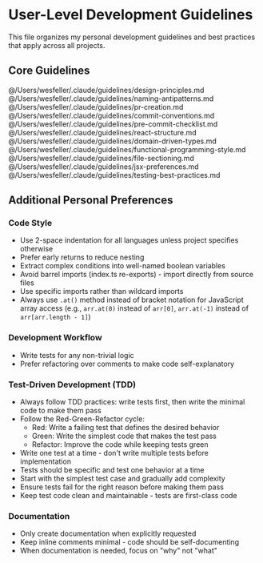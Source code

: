 # User-Level Development Guidelines

This file organizes my personal development guidelines and best practices that apply across all projects.

## Core Guidelines

@/Users/wesfeller/.claude/guidelines/design-principles.md
@/Users/wesfeller/.claude/guidelines/naming-antipatterns.md
@/Users/wesfeller/.claude/guidelines/pr-creation.md
@/Users/wesfeller/.claude/guidelines/commit-conventions.md
@/Users/wesfeller/.claude/guidelines/pre-commit-checklist.md
@/Users/wesfeller/.claude/guidelines/react-structure.md
@/Users/wesfeller/.claude/guidelines/domain-driven-types.md
@/Users/wesfeller/.claude/guidelines/functional-programming-style.md
@/Users/wesfeller/.claude/guidelines/file-sectioning.md
@/Users/wesfeller/.claude/guidelines/jsx-preferences.md
@/Users/wesfeller/.claude/guidelines/testing-best-practices.md

## Additional Personal Preferences

### Code Style

- Use 2-space indentation for all languages unless project specifies otherwise
- Prefer early returns to reduce nesting
- Extract complex conditions into well-named boolean variables
- Avoid barrel imports (index.ts re-exports) - import directly from source files
- Use specific imports rather than wildcard imports
- Always use `.at()` method instead of bracket notation for JavaScript array access (e.g., `arr.at(0)` instead of `arr[0]`, `arr.at(-1)` instead of `arr[arr.length - 1]`)

### Development Workflow

- Write tests for any non-trivial logic
- Prefer refactoring over comments to make code self-explanatory

### Test-Driven Development (TDD)

- Always follow TDD practices: write tests first, then write the minimal code to make them pass
- Follow the Red-Green-Refactor cycle:
  - Red: Write a failing test that defines the desired behavior
  - Green: Write the simplest code that makes the test pass
  - Refactor: Improve the code while keeping tests green
- Write one test at a time - don't write multiple tests before implementation
- Tests should be specific and test one behavior at a time
- Start with the simplest test case and gradually add complexity
- Ensure tests fail for the right reason before making them pass
- Keep test code clean and maintainable - tests are first-class code

### Documentation

- Only create documentation when explicitly requested
- Keep inline comments minimal - code should be self-documenting
- When documentation is needed, focus on "why" not "what"
